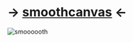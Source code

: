 # -> <a href="https://recu3125.github.io/smoothcanvas/">smoothcanvas</a>  <-
![smoooooth](https://i.ibb.co/hXZDRXs/image.png)
